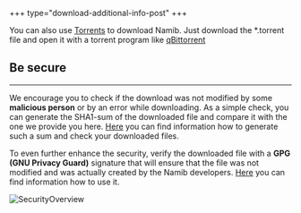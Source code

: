 +++
type="download-additional-info-post"
+++

You can also use [Torrents](https://en.wikipedia.org/wiki/BitTorrent) to download Namib.
Just download the *.torrent file and open it with a torrent program like [qBittorrent](http://www.qbittorrent.org/)

## Be secure
---

We encourage you to check if the download was not modified by some **malicious person** or by an error while downloading. As a simple check, you can generate the SHA1-sum of the downloaded file and compare it with the one we provide you here.
[Here](https://wiki.meerkat.tk/index.php/Check_a_Downloaded_ISO_Image_For_Errors) you can find information how to generate such a sum and check your downloaded files.

To even further enhance the security, verify the downloaded file with a **GPG (GNU Privacy Guard)** signature that will ensure that the file was not modified and was actually created by the Namib developers.
[Here](http://www.howtogeek.com/246332/how-to-verify-a-downloaded-linux-iso-file-wasnt-tampered-with/) you can find information how to use it.

![SecurityOverview](;baseurl;/img/download/check_download_pipeline.svg.png)
